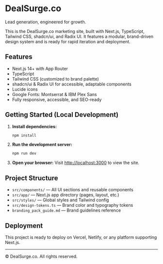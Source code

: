 # DealSurge.co

Lead generation, engineered for growth.

This is the DealSurge.co marketing site, built with Next.js, TypeScript, Tailwind CSS, shadcn/ui, and Radix UI. It features a modular, brand-driven design system and is ready for rapid iteration and deployment.

## Features
- Next.js 14+ with App Router
- TypeScript
- Tailwind CSS (customized to brand palette)
- shadcn/ui & Radix UI for accessible, adaptable components
- Lucide icons
- Google Fonts: Montserrat & IBM Plex Sans
- Fully responsive, accessible, and SEO-ready

## Getting Started (Local Development)

1. **Install dependencies:**
   ```bash
   npm install
   ```

2. **Run the development server:**
   ```bash
   npm run dev
   ```

3. **Open your browser:**
   Visit [http://localhost:3000](http://localhost:3000) to view the site.

## Project Structure
- `src/components/` — All UI sections and reusable components
- `src/app/` — Next.js app directory (pages, layout, etc.)
- `src/styles/` — Global styles and Tailwind config
- `src/design-tokens.ts` — Brand color and typography tokens
- `branding_pack_guide.md` — Brand guidelines reference

## Deployment
This project is ready to deploy on Vercel, Netlify, or any platform supporting Next.js.

---

© DealSurge.co. All rights reserved.
